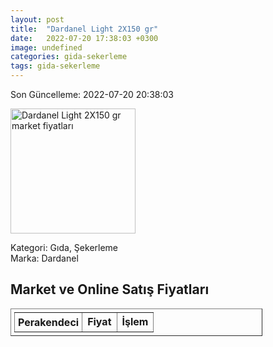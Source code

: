 ```yaml
---
layout: post
title:  "Dardanel Light 2X150 gr"
date:   2022-07-20 17:38:03 +0300
image: undefined
categories: gida-sekerleme
tags: gida-sekerleme
---
```


Son Güncelleme: 2022-07-20 20:38:03

<img src="undefined" width="200" alt="Dardanel Light 2X150 gr market fiyatları" />

Kategori: Gıda, Şekerleme
<br />
Marka: Dardanel

<h2>Market ve Online Satış Fiyatları</h2>

<table border="1" style="padding: 5px;width:80%;">
  <tr>
    <td style="padding: 5px;"><strong>Perakendeci</strong></td>
    <td><strong>Fiyat</strong></td>
    <td><strong>İşlem</strong></td>
  </tr>
  
</table>
